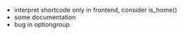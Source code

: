 * interpret shortcode only in frontend, consider is_home()
* some documentation
* bug in optiongroup
